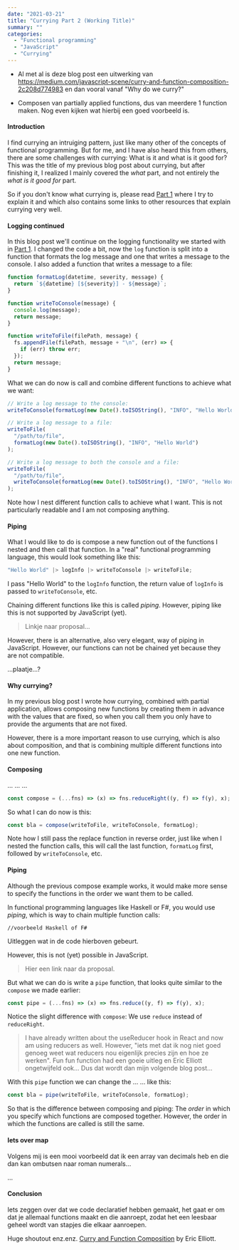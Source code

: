 ```yaml
---
date: "2021-03-21"
title: "Currying Part 2 (Working Title)"
summary: ""
categories:
  - "Functional programming"
  - "JavaScript"
  - "Currying"
---
```


- Al met al is deze blog post een uitwerking van https://medium.com/javascript-scene/curry-and-function-composition-2c208d774983 en dan vooral vanaf "Why do we curry?"

- Composen van partially applied functions, dus van meerdere 1 function maken. Nog even kijken wat hierbij een goed voorbeeld is.

#### Introduction

I find currying an intruiging pattern, just like many other of the concepts of functional programming. But for me, and I have also heard this from others, there are some challenges with currying: What is it and what is it good for? This was the title of my previous blog post about currying, but after finishing it, I realized I mainly covered the _what_ part, and not entirely the _what is it good for_ part.

So if you don't know what currying is, please read [Part 1] where I try to explain it and which also contains some links to other resources that explain currying very well.

#### Logging continued

In this blog post we'll continue on the logging functionality we started with in [Part 1]. I changed the code a bit, now the `log` function is split into a function that formats the log message and one that writes a message to the console. I also added a function that writes a message to a file:

```js
function formatLog(datetime, severity, message) {
  return `${datetime} [${severity}] - ${message}`;
}

function writeToConsole(message) {
  console.log(message);
  return message;
}

function writeToFile(filePath, message) {
  fs.appendFile(filePath, message + "\n", (err) => {
    if (err) throw err;
  });
  return message;
}
```

What we can do now is call and combine different functions to achieve what we want:

```js
// Write a log message to the console:
writeToConsole(formatLog(new Date().toISOString(), "INFO", "Hello World"));

// Write a log message to a file:
writeToFile(
  "/path/to/file",
  formatLog(new Date().toISOString(), "INFO", "Hello World")
);

// Write a log message to both the console and a file:
writeToFile(
  "/path/to/file",
  writeToConsole(formatLog(new Date().toISOString(), "INFO", "Hello World"))
);
```

Note how I nest different function calls to achieve what I want. This is not particularly readable and I am not composing anything.

#### Piping

What I would like to do is compose a new function out of the functions I nested and then call that function. In a "real" functional programming language, this would look something like this:

```js
"Hello World" |> logInfo |> writeToConsole |> writeToFile;
```

I pass "Hello World" to the `logInfo` function, the return value of `logInfo` is passed to `writeToConsole`, etc.

Chaining different functions like this is called _piping_. However, piping like this is not supported by JavaScript (yet).

> Linkje naar proposal...

However, there is an alternative, also very elegant, way of piping in JavaScript. However, our functions can not be chained yet because they are not compatible.

...plaatje...?

#### Why currying?

In my previous blog post I wrote how currying, combined with partial application, allows composing new functions by creating them in advance with the values that are fixed, so when you call them you only have to provide the arguments that are not fixed.

However, there is a more important reason to use currying, which is also about composition, and that is combining multiple different functions into one new function.

#### Composing

... ... ...

```js
const compose = (...fns) => (x) => fns.reduceRight((y, f) => f(y), x);
```

So what I can do now is this:

```js
const bla = compose(writeToFile, writeToConsole, formatLog);
```

Note how I still pass the replace function in reverse order, just like when I nested the function calls, this will call the last function, `formatLog` first, followed by `writeToConsole`, etc.

#### Piping

Although the previous compose example works, it would make more sense to specify the functions in the order we want them to be called.

In functional programming languages like Haskell or F#, you would use _piping_, which is way to chain multiple function calls:

```
//voorbeeld Haskell of F#
```

Uitleggen wat in de code hierboven gebeurt.

However, this is not (yet) possible in JavaScript.

> Hier een link naar da proposal.

But what we can do is write a `pipe` function, that looks quite similar to the `compose` we made earlier:

```js
const pipe = (...fns) => (x) => fns.reduce((y, f) => f(y), x);
```

Notice the slight difference with `compose`: We use `reduce` instead of `reduceRight`.

> I have already written about the useReducer hook in React and now am using reducers as well. However, "iets met dat ik nog niet goed genoeg weet wat reducers nou eigenlijk precies zijn en hoe ze werken". Fun fun function had een goeie uitleg en Eric Elliott ongetwijfeld ook... Dus dat wordt dan mijn volgende blog post...

With this `pipe` function we can change the ... ... like this:

```js
const bla = pipe(writeToFile, writeToConsole, formatLog);
```

So that is the difference between composing and piping: The _order_ in which you specify which functions are composed together. However, the order in which the functions are called is still the same.

#### Iets over map

Volgens mij is een mooi voorbeeld dat ik een array van decimals heb en die dan kan ombutsen naar roman numerals...

...

#### Conclusion

Iets zeggen over dat we code declaratief hebben gemaakt, het gaat er om dat je allemaal functions maakt en die aanroept, zodat het een leesbaar geheel wordt van stapjes die elkaar aanroepen.

Huge shoutout enz.enz. [Curry and Function Composition] by Eric Elliott.

[part 1]: /currying-what-is-it-and-what-is-it-good-for
[curry and function composition]: https://medium.com/javascript-scene/curry-and-function-composition-2c208d774983
